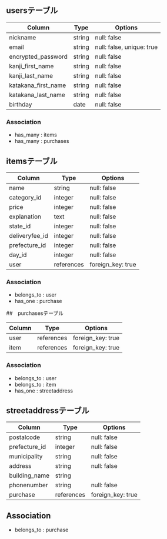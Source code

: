 ## usersテーブル

|Column             |Type            |Options       |
|-------------------|----------------|--------------|
|nickname           |string    |null: false   |
|email              |string    |null: false, unique: true|
|encrypted_password |string    |null: false   |
|kanji_first_name   |string    |null: false   |
|kanji_last_name    |string    |null: false   |
|katakana_first_name|string    |null: false   |
|katakana_last_name|string    |null: false   |
|birthday           |date      |null: false   |

### Association
- has_many : items
- has_many : purchases

## itemsテーブル

|Column        |Type      |Options      |
|--------------|----------|-------------|
|name          |string    |null: false  |
|category_id   |integer   |null: false  |
|price         |integer   |null: false  |
|explanation   |text      |null: false  |
|state_id      |integer   |null: false  |
|deliveryfee_id|integer   |null: false  |
|prefecture_id |integer   |null: false  |
|day_id        |integer   |null: false  |
|user          |references|foreign_key: true|

### Association
- belongs_to : user
- has_one : purchase

##　purchasesテーブル

|Column       |Type      |Options    |
|-------------|----------|-----------|
|user         |references|foreign_key: true|
|item         |references|foreign_key: true|

### Association
- belongs_to : user
- belongs_to : item
- has_one : streetaddress

## streetaddressテーブル

|Column          |Type      |Options      |
|----------------|----------|-------------|
|postalcode      |string    |null: false  |
|prefecture_id   |integer   |null: false  |
|municipality    |string    |null: false  |
|address         |string    |null: false  |
|building_name   |string    |             |
|phonenumber     |string    |null: false  |
|purchase        |references|foreign_key: true|

## Association
- belongs_to : purchase
